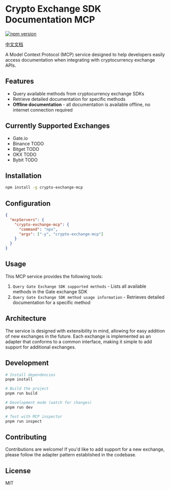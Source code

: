 # Crypto Exchange SDK Documentation MCP

[![npm version](https://img.shields.io/npm/v/crypto-exchange-mcp.svg)](https://www.npmjs.com/package/crypto-exchange-mcp)

[中文文档](./README-zh.md)

A Model Context Protocol (MCP) service designed to help developers easily access documentation when integrating with cryptocurrency exchange APIs.

## Features

- Query available methods from cryptocurrency exchange SDKs
- Retrieve detailed documentation for specific methods
- **Offline documentation** - all documentation is available offline, no internet connection required

## Currently Supported Exchanges

- Gate.io
- Binance TODO
- Bitget TODO
- OKX TODO
- Bybit TODO

## Installation

```bash
npm install -g crypto-exchange-mcp
```

## Configuration

```json
{
  "mcpServers": {
    "crypto-exchange-mcp": {
      "command": "npx",
      "args": ["-y", "crypto-exchange-mcp"]
    }
  }
}
```

## Usage

This MCP service provides the following tools:

1. `Query Gate Exchange SDK supported methods` - Lists all available methods in the Gate exchange SDK
2. `Query Gate Exchange SDK method usage information` - Retrieves detailed documentation for a specific method

## Architecture

The service is designed with extensibility in mind, allowing for easy addition of new exchanges in the future. Each exchange is implemented as an adapter that conforms to a common interface, making it simple to add support for additional exchanges.

## Development

```bash
# Install dependencies
pnpm install

# Build the project
pnpm run build

# Development mode (watch for changes)
pnpm run dev

# Test with MCP inspector
pnpm run inspect
```

## Contributing

Contributions are welcome! If you'd like to add support for a new exchange, please follow the adapter pattern established in the codebase.

## License

MIT
